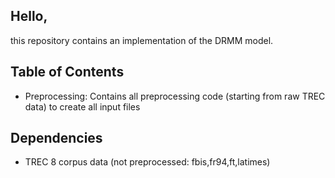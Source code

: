 ## Hello,

this repository contains an implementation of the DRMM model.


## Table of Contents

- Preprocessing: Contains all preprocessing code (starting from raw TREC data) to create all input files


## Dependencies

- TREC 8 corpus data (not preprocessed: fbis,fr94,ft,latimes)